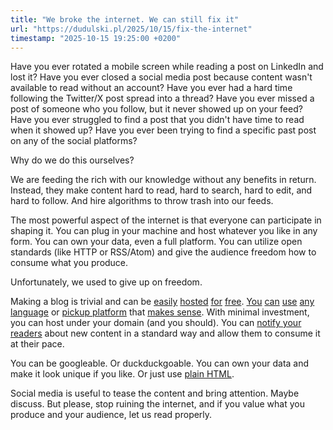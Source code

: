 ```yaml
---
title: "We broke the internet. We can still fix it"
url: "https://dudulski.pl/2025/10/15/fix-the-internet"
timestamp: "2025-10-15 19:25:00 +0200"
---
```

Have you ever rotated a mobile screen while reading a post on LinkedIn and lost it? Have you ever closed a social media post because content wasn't available to read without an account? Have you ever had a hard time following the Twitter/X post spread into a thread? Have you ever missed a post of someone who you follow, but it never showed up on your feed? Have you ever struggled to find a post that you didn't have time to read when it showed up? Have you ever been trying to find a specific past post on any of the social platforms?

Why do we do this ourselves?

We are feeding the rich with our knowledge without any benefits in return. Instead, they make content hard to read, hard to search, hard to edit, and hard to follow. And hire algorithms to throw trash into our feeds.

The most powerful aspect of the internet is that everyone can participate in shaping it. You can plug in your machine and host whatever you like in any form. You can own your data, even a full platform. You can utilize open standards (like HTTP or RSS/Atom) and give the audience freedom how to consume what you produce.

Unfortunately, we used to give up on freedom.

Making a blog is trivial and can be [easily](https://render.com/docs/static-sites) [hosted](https://www.netlify.com/) [for](https://docs.github.com/en/pages) [free](https://static.app/). [You](https://gohugo.io/) [can](https://www.bridgetownrb.com/) [use](https://gitlab.com/alicela1n/litestatic) [any](https://github.com/BlazorStatic/BlazorStatic) [language](https://github.com/myles/awesome-static-generators) or [pickup platform](https://ghost.org/) that [makes sense](https://micro.blog/). With minimal investment, you can host under your domain (and you should). You can [notify your readers](https://blog.burkert.me/posts/in_praise_of_syndication/) about new content in a standard way and allow them to consume it at their pace.

You can be googleable. Or duckduckgoable. You can own your data and make it look unique if you like. Or just use [plain HTML](https://justfuckingusehtml.com/).

Social media is useful to tease the content and bring attention. Maybe discuss. But please, stop ruining the internet, and if you value what you produce and your audience, let us read properly.
